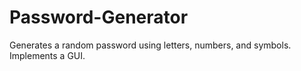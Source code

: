# Password-Generator
Generates a random password using letters, numbers, and symbols. Implements a GUI.
